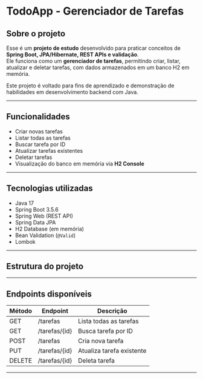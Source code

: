 # TodoApp - Gerenciador de Tarefas


## Sobre o projeto

Esse é um **projeto de estudo** desenvolvido para praticar conceitos de **Spring Boot, JPA/Hibernate, REST APIs e validação**.  
Ele funciona como um **gerenciador de tarefas**, permitindo criar, listar, atualizar e deletar tarefas, com dados armazenados em um banco H2 em memória.

Este projeto é voltado para fins de aprendizado e demonstração de habilidades em desenvolvimento backend com Java.

---

## Funcionalidades

- Criar novas tarefas
- Listar todas as tarefas
- Buscar tarefa por ID
- Atualizar tarefas existentes
- Deletar tarefas
- Visualização do banco em memória via **H2 Console**

---

## Tecnologias utilizadas

- Java 17  
- Spring Boot 3.5.6  
- Spring Web (REST API)  
- Spring Data JPA  
- H2 Database (em memória)  
- Bean Validation (`@Valid`)  
- Lombok  

---

## Estrutura do projeto


---

## Endpoints disponíveis

| Método | Endpoint           | Descrição                     |
|--------|------------------|--------------------------------|
| GET    | /tarefas          | Lista todas as tarefas         |
| GET    | /tarefas/{id}     | Busca tarefa por ID            |
| POST   | /tarefas          | Cria nova tarefa               |
| PUT    | /tarefas/{id}     | Atualiza tarefa existente      |
| DELETE | /tarefas/{id}     | Deleta tarefa                  |

---

